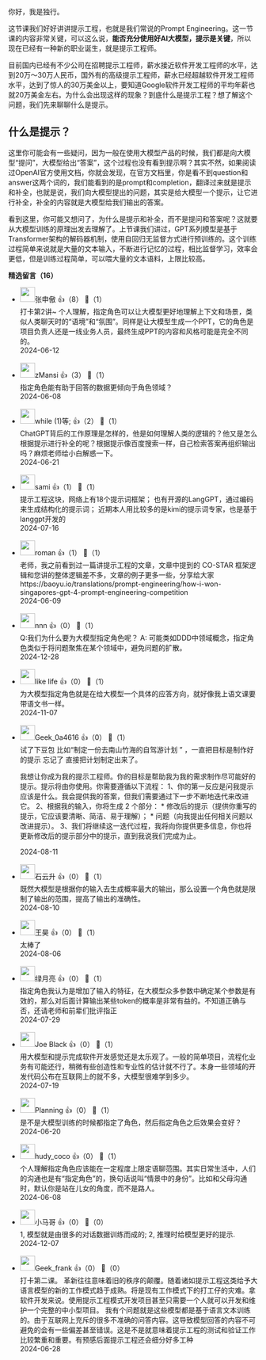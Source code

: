 你好，我是独行。

这节课我们好好讲讲提示工程，也就是我们常说的Prompt Engineering。这一节课的内容非常关键，可以这么说，**能否充分使用好AI大模型，提示是关键**，所以现在已经有一种新的职业诞生，就是提示工程师。

目前国内已经有不少公司在招聘提示工程师，薪水接近软件开发工程师的水平，达到20万～30万人民币，国外有的高级提示工程师，薪水已经超越软件开发工程师水平，达到了惊人的30万美金以上，要知道Google软件开发工程师的平均年薪也就20万美金左右。为什么会出现这样的现象？到底什么是提示工程？想了解这个问题，我们先来聊聊什么是提示。

## 什么是提示？

这里你可能会有一些疑问，因为一般在使用大模型产品的时候，我们都是向大模型“提问”，大模型给出“答案”，这个过程也没有看到提示啊？其实不然，如果阅读过OpenAI官方使用文档，你就会发现，在官方文档里，你是看不到question和answer这两个词的，我们能看到的是prompt和completion，翻译过来就是提示和补全，也就是说，我们向大模型提出的问题，其实是给大模型一个提示，让它进行补全，补全的内容就是大模型给我们输出的答案。

看到这里，你可能又想问了，为什么是提示和补全，而不是提问和答案呢？这就要从大模型训练的原理出发去理解了。上节课我们讲过，GPT系列模型是基于Transformer架构的解码器机制，使用自回归无监督方式进行预训练的。这个训练过程简单来说就是大量的文本输入，不断进行记忆的过程，相比监督学习，效率会更低，但是训练过程简单，可以喂大量的文本语料，上限比较高。
<div><strong>精选留言（16）</strong></div><ul>
<li><img src="https://static001.geekbang.org/account/avatar/00/12/0a/a4/828a431f.jpg" width="30px"><span>张申傲</span> 👍（8） 💬（1）<div>打卡第2讲~ 
个人理解，指定角色可以让大模型更好地理解上下文和场景，类似人类聊天时的“语境”和“氛围”。同样是让大模型生成一个PPT，它的角色是项目负责人还是一线业务人员，最终生成PPT的内容和风格可能是完全不同的。</div>2024-06-12</li><br/><li><img src="https://static001.geekbang.org/account/avatar/00/12/d2/48/7dbd183b.jpg" width="30px"><span>zMansi</span> 👍（3） 💬（1）<div>指定角色能有助于回答的数据更倾向于角色领域？</div>2024-06-08</li><br/><li><img src="https://static001.geekbang.org/account/avatar/00/10/34/67/06a7f9be.jpg" width="30px"><span>while (1)等;</span> 👍（2） 💬（1）<div>ChatGPT背后的工作原理是怎样的，他是如何理解人类的逻辑的？他又是怎么根据提示进行补全的呢？根据提示像百度搜索一样，自己检索答案再组织输出吗？麻烦老师给小白解惑一下。</div>2024-06-21</li><br/><li><img src="https://wx.qlogo.cn/mmopen/vi_32/Q0j4TwGTfTJkwbyTYtSCx6Qc7cQPnnRWv38Jybh3etziaPmuP8gHcgS6FMxcdftrKgWiamH6fc2iciaicDKDVEwcEibQ/132" width="30px"><span>sami</span> 👍（1） 💬（1）<div>提示工程这块，网络上有18个提示词框架；
也有开源的LangGPT，通过编码来生成结构化的提示词；
近期本人用比较多的是kimi的提示词专家，也是基于langgpt开发的</div>2024-07-16</li><br/><li><img src="http://thirdwx.qlogo.cn/mmopen/vi_32/Q0j4TwGTfTJZO3Xkicd9Cy8tAian8JnxqVianHNggKcMtdx6sKrQygxnCUKib3ERXIxiaFqkFyhPibkCGzpbdTOiaGvSA/132" width="30px"><span>roman</span> 👍（1） 💬（1）<div>老师，我之前看到过一篇讲提示工程的文章，文章中提到的 CO-STAR 框架逻辑和您讲的整体逻辑差不多，文章的例子更多一些，分享给大家 https:&#47;&#47;baoyu.io&#47;translations&#47;prompt-engineering&#47;how-i-won-singapores-gpt-4-prompt-engineering-competition</div>2024-06-09</li><br/><li><img src="https://static001.geekbang.org/account/avatar/00/1b/97/3d/7602583d.jpg" width="30px"><span>nnn</span> 👍（0） 💬（1）<div>Q:我们为什么要为大模型指定角色呢？
A: 可能类如DDD中领域概念，指定角色类似于将问题聚焦在某个领域中，避免问题的扩散。</div>2024-12-28</li><br/><li><img src="https://static001.geekbang.org/account/avatar/00/2e/0c/66/51161385.jpg" width="30px"><span>like life</span> 👍（0） 💬（1）<div>为大模型指定角色就是在给大模型一个具体的应答方向，就好像我上语文课要带语文书一样。</div>2024-11-07</li><br/><li><img src="" width="30px"><span>Geek_0a4616</span> 👍（0） 💬（1）<div>试了下豆包 比如“制定一份去南山竹海的自驾游计划
” ，一直把目标是制作好的提示 忘记了 直接把计划制定出来了。

我想让你成为我的提示工程师。你的目标是帮助我为我的需求制作尽可能好的提示。提示将由你使用。你需要遵循以下流程：
1、你的第一反应是问我提示应该是什么。我会提供我的答案，但我们需要通过下一步不断地迭代来改进它。
2、根据我的输入，你将生成 2 个部分：
    * 修改后的提示（提供你重写的提示，它应该要清晰、简洁、易于理解）；
    * 问题（向我提出任何相关问题以改进提示）。
3、我们将继续这一迭代过程，我将向你提供更多信息，你也将更新修改后的提示部分中的提示，直到我说我们完成为止。</div>2024-08-11</li><br/><li><img src="https://static001.geekbang.org/account/avatar/00/0f/a0/c3/c5db35df.jpg" width="30px"><span>石云升</span> 👍（0） 💬（1）<div>既然大模型是根据你的输入去生成概率最大的输出，那么设置一个角色就是限制了输出的范围，提高了输出的准确性。</div>2024-08-10</li><br/><li><img src="https://static001.geekbang.org/account/avatar/00/10/fa/4e/ae20a960.jpg" width="30px"><span>王昊</span> 👍（0） 💬（1）<div>太棒了</div>2024-08-06</li><br/><li><img src="https://static001.geekbang.org/account/avatar/00/1b/ab/66/6f23e2e7.jpg" width="30px"><span>绿月亮</span> 👍（0） 💬（1）<div>指定角色我认为是增加了输入的特征，在大模型众多参数中确定某个参数是有效的，那么对后面计算输出某些token的概率是非常有益的。不知道正确与否，还请老师和前辈们批评指正</div>2024-07-29</li><br/><li><img src="https://static001.geekbang.org/account/avatar/00/10/0f/70/cdef7a3d.jpg" width="30px"><span>Joe Black</span> 👍（0） 💬（1）<div>用大模型和提示完成软件开发感觉还是太乐观了。一般的简单项目，流程化业务有可能还行，稍微有些创造性和专业性的估计就不行了。本身一些领域的开发代码公布在互联网上的就不多，大模型很难学到多少。</div>2024-07-19</li><br/><li><img src="" width="30px"><span>Planning</span> 👍（0） 💬（1）<div>是不是大模型训练的时候都指定了角色，然后指定角色之后效果会变好？</div>2024-06-20</li><br/><li><img src="https://static001.geekbang.org/account/avatar/00/2c/eb/ad/20b60d15.jpg" width="30px"><span>hudy_coco</span> 👍（0） 💬（1）<div>个人理解指定角色应该能在一定程度上限定语聊范围。其实日常生活中，人们的沟通也是有“指定角色”的，换句话说叫“情景中的身份”。比如和父母沟通时，默认你是站在儿女的角度，而不是路人。</div>2024-06-08</li><br/><li><img src="https://static001.geekbang.org/account/avatar/00/14/b8/dd/37726c34.jpg" width="30px"><span>小马哥</span> 👍（0） 💬（0）<div>1, 模型就是由很多的对话数据训练而成的; 2, 推理时给模型更好的提示.</div>2024-12-07</li><br/><li><img src="https://thirdwx.qlogo.cn/mmopen/vi_32/DYAIOgq83erG6I79WlHDjs51JOff9GBibD4Fh2PhITQMvmh2aTUVzH2BKia1tFLLoQr7VFeZddywwRoZlVUyhDDQ/132" width="30px"><span>Geek_frank</span> 👍（0） 💬（0）<div>打卡第二课。 革新往往意味着旧的秩序的颠覆。随着诸如提示工程这类给予大语言模型的新的工作模式趋于成熟。将是现有工作模式下的打工仔的灾难。拿软件开发来说。使用提示工程模式开发项目甚至只需要一个人就可以开发和维护一个完整的中小型项目。 我有个问题就是这些模型都是基于语言文本训练的。由于互联网上充斥的很多不准确的问答内容。这导致模型回答的内容不可避免的会有一些偏差甚至错误。这是不是就意味着提示工程的测试和验证工作比较繁重和重要。有预感后面提示工程还会细分好多工种</div>2024-06-28</li><br/>
</ul>